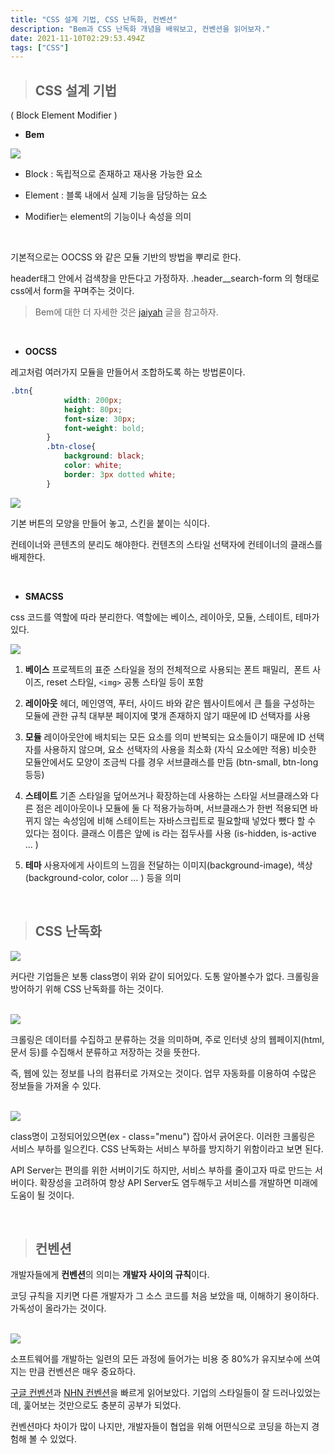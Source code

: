 ```yaml
---
title: "CSS 설계 기법, CSS 난독화, 컨벤션"
description: "Bem과 CSS 난독화 개념을 배워보고, 컨벤션을 읽어보자."
date: 2021-11-10T02:29:53.494Z
tags: ["CSS"]
---
```

>## CSS 설계 기법
( Block Element Modifier )

* **Bem**

<img src="https://media.vlpt.us/images/bjw1622/post/dee75c1c-f01b-4864-9f99-ef6d04ded760/image.png" />

* Block : 독립적으로 존재하고 재사용 가능한 요소

* Element :  블록 내에서 실제 기능을 담당하는 요소

* Modifier는 element의 기능이나 속성을 의미

<br>

기본적으로는 OOCSS 와 같은 모듈 기반의 방법을 뿌리로 한다.

header태그 안에서 검색창을 만든다고 가정하자.
.header__search-form 의 형태로  css에서 form을 꾸며주는 것이다.

>Bem에 대한 더 자세한 것은 [jaiyah](https://webclub.tistory.com/263) 글을 참고하자.

<br>

* **OOCSS**

레고처럼 여러가지 모듈을 만들어서 조합하도록 하는 방법론이다.

```css
.btn{
            width: 200px;
            height: 80px;
            font-size: 30px;
            font-weight: bold;
        }
        .btn-close{
            background: black;
            color: white;
            border: 3px dotted white;
        } 
```

![](/images/7de14795-4429-4a7c-a595-e890e10e06aa-image.png)

기본 버튼의 모양을 만들어 놓고, 스킨을 붙이는 식이다. 

컨테이너와 콘텐츠의 분리도 해야한다. 컨텐츠의 스타일 선택자에 컨테이너의 클래스를 배제한다.

<br>

* **SMACSS**

css 코드를 역할에 따라 분리한다. 역할에는 베이스, 레이아웃, 모듈, 스테이트, 테마가 있다.

<img src="https://64.media.tumblr.com/84f3bc9b0c17a1cba8ed2384bd8055bd/04b9185ca98a3a84-37/s540x810/3f2b2c9edb6f34e78df94ed601a9b906634c0b98.png" />

1. **베이스**
프로젝트의 표준 스타일을 정의
전체적으로 사용되는 폰트 패밀리,  폰트 사이즈, reset 스타일, `<img>` 공통 스타일 등이 포함

2. **레이아웃**
헤더, 메인영역, 푸터, 사이드 바와 같은 웹사이트에서 큰 틀을 구성하는 모듈에 관한 규칙
대부분 페이지에 몇개 존재하지 않기 때문에 ID 선택자를 사용

3. **모듈**
레이아웃안에 배치되는 모든 요소를 의미
반복되는 요소들이기 때문에 ID 선택자를 사용하지 않으며, 요소 선택자의 사용을 최소화
(자식 요소에만 적용)
비슷한 모듈안에서도 모양이 조금씩 다를 경우 서브클래스를 만듬 (btn-small, btn-long 등등)

4. **스테이트**
기존 스타일을 덮어쓰거나 확장하는데 사용하는 스타일
서브클래스와 다른 점은 레이아웃이나 모듈에 둘 다 적용가능하며, 서브클래스가 한번 적용되면 바뀌지 않는 속성임에 비해 스테이트는 자바스크립트로 필요할때 넣었다 뺐다 할 수 있다는 점이다.
클래스 이름은 앞에 is 라는 접두사를 사용 (is-hidden, is-active … )

5. **테마**
사용자에게 사이트의 느낌을 전달하는 이미지(background-image), 색상(background-color, color … ) 등을 의미

<br>

>## CSS 난독화

![](/images/84cb9f68-006d-4ae5-bd92-cfc712e0de40-image.png)

커다란 기업들은 보통 class명이 위와 같이 되어있다. 도통 알아볼수가 없다. 크롤링을 방어하기 위해 CSS 난독화를 하는 것이다.

<br>

<img src="https://khs9628.github.io/img/Django/logo/crawling.PNG" />

<br>

크롤링은 데이터를 수집하고 분류하는 것을 의미하며, 주로 인터넷 상의 웹페이지(html, 문서 등)를 수집해서 분류하고 저장하는 것을 뜻한다.

즉, 웹에 있는 정보를 나의 컴퓨터로 가져오는 것이다. 업무 자동화를 이용하여 수많은 정보들을 가져올 수 있다. 

<br>

<img src="https://res.cloudinary.com/practicaldev/image/fetch/s--2xWAX-T4--/c_imagga_scale,f_auto,fl_progressive,h_420,q_auto,w_1000/https://dev-to-uploads.s3.amazonaws.com/i/esponpfday5909dv6kfi.png" />

<br>

class명이 고정되어있으면(ex - class="menu") 잡아서 긁어온다. 이러한 크롤링은 서비스 부하를 일으킨다. CSS 난독화는 서비스 부하를 방지하기 위함이라고 보면 된다.

API Server는 편의를 위한 서버이기도 하지만, 서비스 부하를 줄이고자 따로 만드는 서버이다. 확장성을 고려하여 항상 API Server도 염두해두고 서비스를 개발하면 미래에 도움이 될 것이다.

<br>

> ## 컨벤션

개발자들에게 **컨벤션**의 의미는 **개발자 사이의 규칙**이다.

코딩 규칙을 지키면 다른 개발자가 그 소스 코드를 처음 보았을 때, 이해하기 용이하다. 가독성이 올라가는 것이다.

<br>

<img src="https://t1.daumcdn.net/cfile/tistory/262E854955C2D8A40B" />

<br>

소프트웨어를 개발하는 일련의 모든 과정에 들어가는 비용 중 80%가 유지보수에 쓰여지는 만큼 컨벤션은 매우 중요하다.

[구글 컨벤션](https://google.github.io/styleguide/htmlcssguide.html)과 [NHN 컨벤션](https://nuli.navercorp.com/data/convention/NHN_Coding_Conventions_for_Markup_Languages.pdf)을 빠르게 읽어보았다. 기업의 스타일들이 잘 드러나있었는데, 훑어보는 것만으로도 충분히 공부가 되었다.

컨벤션마다 차이가 많이 나지만, 개발자들이 협업을 위해 어떤식으로 코딩을 하는지 경험해 볼 수 있었다.